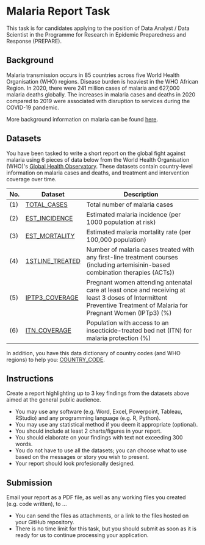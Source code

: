 # Malaria Report Task
This task is for candidates applying to the position of Data Analyst / Data Scientist in the Programme for Research in Epidemic Preparedness and Response (PREPARE).

## Background
Malaria transmission occurs in 85 countries across five World Health Organisation (WHO) regions. Disease burden is heaviest in the WHO African Region. In 2020, there were 241 million cases of malaria and 627,000 malaria deaths globally. The increases in malaria cases and deaths in 2020 compared to 2019 were associated with disruption to services during the COVID-19 pandemic.

More background information on malaria can be found [here](https://www.who.int/news-room/fact-sheets/detail/malaria).

## Datasets
You have been tasked to write a short report on the global fight against malaria using 6 pieces of data below from the World Health Organisation (WHO)'s [Global Health Observatory](https://www.who.int/data/gho). These datasets contain country-level information on malaria cases and deaths, and treatment and intervention coverage over time.

No. | Dataset  | Description
--- | -------- | --------
(1) |  [TOTAL_CASES](data/TOTAL_CASES.csv) | Total number of malaria cases
(2) |  [EST_INCIDENCE](data/EST_INCIDENCE.csv) | Estimated malaria incidence (per 1000 population at risk)
(3) |  [EST_MORTALITY](data/EST_MORTALITY.csv) | Estimated malaria mortality rate (per 100,000 population)
(4) |  [1STLINE_TREATED](data/1STLINE_TREATED.csv) | Number of malaria cases treated with any first-line treatment courses (including artemisinin-based combination therapies (ACTs))
(5) | [IPTP3_COVERAGE](data/IPTP3_COVERAGE.csv) | Pregnant women attending antenatal care at least once and receiving at least 3 doses of Intermittent Preventive Treatment of Malaria for Pregnant Women (IPTp3) (%)
(6) | [ITN_COVERAGE](data/ITN_COVERAGE.csv) | Population with access to an insecticide-treated bed net (ITN) for malaria protection (%)

In addition, you have this data dictionary of country codes (and WHO regions) to help you: [COUNTRY_CODE](codes/COUNTRY_CODE.csv).

## Instructions
Create a report highlighting up to 3 key findings from the datasets above aimed at the general public audience.
- You may use any software (e.g. Word, Excel, Powerpoint, Tableau, RStudio) and any programming language (e.g. R, Python).
- You may use any statistical method if you deem it appropriate (optional).
- You should include at least 2 charts/figures in your report.
- You should elaborate on your findings with text not exceeding 300 words.
- You do not have to use all the datasets; you can choose what to use based on the messages or story you wish to present.
- Your report should look profesionally designed.

## Submission
Email your report as a PDF file, as well as any working files you created (e.g. code written), to ...
- You can send the files as attachments, or a link to the files hosted on your GitHub repository. 
- There is no time limit for this task, but you should submit as soon as it is ready for us to continue processing your application.
